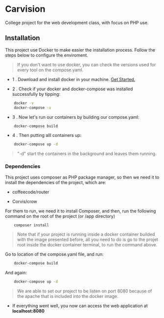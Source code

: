 # Carvision

College project for the web development class, with focus on PHP use.


## Installation

This project use Docker to make easier the installation process. Follow the steps below to configure the enviroment.
> If you don't want to use docker, you can check the versions used for every tool on the compose.yaml.

- 1 . Download and install docker in your machine. [Get Started.](https://www.docker.com/get-started/ )

- 2 . Check if your docker and docker-compose was installed successfully by tipping:

```bash
    docker -v
    docker-compose -v
```

- 3 . Now let's run our containers by building our compose.yaml:


```bash
    docker-compose build
```

- 4 . Then putting alll containers up:

```bash
    docker-compose up -d
```

> "-d" start the containers in the background and leaves them running.

### Dependencies

This project uses composer as PHP package manager, so then we need it to install the dependencies of the project, which are:

- coffeecode/router

- Corvis/crow

For them to run, we need it to install Composer, and then, run the following command on the root of the project (or /app directory)

```bash
    composer install
```

>Note that if your project is running inside a docker container builded with the image presented before, all you need to do is  go to the projet root inside the docker container terminal, to run the command above.

Go to location of the compose.yaml file, and run:

```bash
    docker-compose build
```

And again:

```bash
    docker-compose up -d
```

> We are able to set our project to be listen on port 8080 because of the apache that is included into the docker image.

- If everything went well, you now can access the web application at **localhost:8080**